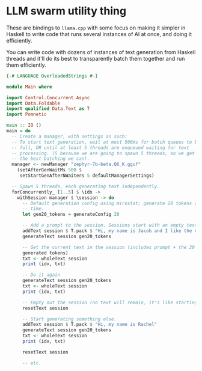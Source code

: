 LLM swarm utility thing
=======================

These are bindings to `llama.cpp` with some focus on making it simpler in
Haskell to write code that runs several instances of AI at once, and doing it
efficiently.

You can write code with dozens of instances of text generation from Haskell
threads and it'll do its best to transparently batch them together and run them
efficiently.

```haskell
{-# LANGUAGE OverloadedStrings #-}

module Main where

import Control.Concurrent.Async
import Data.Foldable
import qualified Data.Text as T
import Pomnetic

main :: IO ()
main = do
  -- Create a manager, with settings as such:
  -- To start text generation, wait at most 500ms for batch queues to become
  -- full, OR until at least 5 threads are enqueued waiting for text
  -- processing. (5 because we are going to spawn 5 threads, so we get about
  -- the best batching we can).
  manager <- newManager "zephyr-7b-beta.Q6_K.gguf"
    (setAfterGenWaitMs 500 $
     setStartGenAfterNWaiters 5 defaultManagerSettings)

  -- Spawn 5 threads, each generating text independently.
  forConcurrently_ [1..5] $ \idx ->
    withSession manager $ \session -> do
      -- Default generation config using mirostat; generate 20 tokens at a
      -- time.
      let gen20_tokens = generateConfig 20

      -- Add a prompt to the session. Sessions start with an empty text.
      addText session $ T.pack $ "Hi, my name is Jacob and I like the number " <> show idx <> " for these reasons:"
      generateText session gen20_tokens

      -- Get the current text in the session (includes prompt + the 20
      generated tokens)
      txt <- wholeText session
      print (idx, txt)

      -- Do it again
      generateText session gen20_tokens
      txt <- wholeText session
      print (idx, txt)

      -- Empty out the session (no text will remain, it's like starting over)
      resetText session

      -- Start generating something else.
      addText session $ T.pack $ "Hi, my name is Rachel"
      generateText session gen20_tokens
      txt <- wholeText session
      print (idx, txt)

      resetText session

      -- etc.
```



